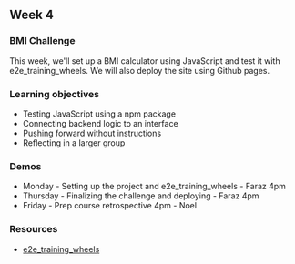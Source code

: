 ## Week 4 

### BMI Challenge 

This week, we'll set up a BMI calculator using JavaScript and test it with e2e_training_wheels. We will also deploy the site using Github pages. 

### Learning objectives
* Testing JavaScript using a npm package 
* Connecting backend logic to an interface 
* Pushing forward without instructions
* Reflecting in a larger group

### Demos
* Monday - Setting up the project and e2e_training_wheels - Faraz 4pm
* Thursday - Finalizing the challenge and deploying - Faraz 4pm 
* Friday - Prep course retrospective 4pm - Noel 

### Resources
* [e2e_training_wheels](https://www.npmjs.com/package/e2e_training_wheels)
